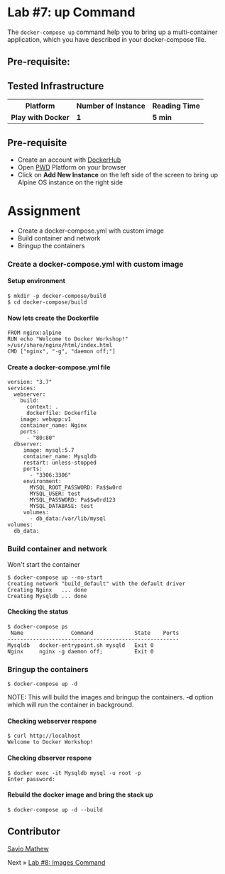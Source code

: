 # Lab #7: up Command
The `docker-compose up` command help you to bring up a multi-container application, which you have described in your docker-compose file.

## Pre-requisite:

## Tested Infrastructure

<table class="tg">
  <tr>
    <th class="tg-yw4l"><b>Platform</b></th>
    <th class="tg-yw4l"><b>Number of Instance</b></th>
    <th class="tg-yw4l"><b>Reading Time</b></th>
    
  </tr>
  <tr>
    <td class="tg-yw4l"><b> Play with Docker</b></td>
    <td class="tg-yw4l"><b>1</b></td>
    <td class="tg-yw4l"><b>5 min</b></td>
    
  </tr>
  
</table>

## Pre-requisite

- Create an account with [DockerHub](https://hub.docker.com)
- Open [PWD](https://labs.play-with-docker.com/) Platform on your browser 
- Click on **Add New Instance** on the left side of the screen to bring up Alpine OS instance on the right side

# Assignment
- Create a docker-compose.yml with custom image
- Build container and network
- Bringup the containers


### Create a docker-compose.yml with custom image

#### Setup environment
```
$ mkdir -p docker-compose/build
$ cd docker-compose/build
```

#### Now lets create the Dockerfile
```
FROM nginx:alpine
RUN echo "Welcome to Docker Workshop!" >/usr/share/nginx/html/index.html
CMD ["nginx", "-g", "daemon off;"]
```

#### Create a docker-compose.yml file
```
version: "3.7"
services:
  webserver:
    build:
      context: .
      dockerfile: Dockerfile
    image: webapp:v1
    container_name: Nginx
    ports:
      - "80:80"
  dbserver:
     image: mysql:5.7
     container_name: Mysqldb
     restart: unless-stopped
     ports:
       - "3306:3306"
     environment:
       MYSQL_ROOT_PASSWORD: Pa$$w0rd
       MYSQL_USER: test
       MYSQL_PASSWORD: Pa$$w0rd123
       MYSQL_DATABASE: test 
     volumes:
       - db_data:/var/lib/mysql
volumes:
  db_data:
```
### Build container and network
Won't start the container
```
$ docker-compose up --no-start
Creating network "build_default" with the default driver
Creating Nginx   ... done
Creating Mysqldb ... done
```
#### Checking the status
```
$ docker-compose ps
 Name               Command             State    Ports
------------------------------------------------------
Mysqldb   docker-entrypoint.sh mysqld   Exit 0        
Nginx     nginx -g daemon off;          Exit 0    
```
### Bringup the containers
```
$ docker-compose up -d
```
NOTE: This will build the images and bringup the containers. <b>-d</b> option which will run the container in background.

#### Checking webserver respone
```
$ curl http://localhost
Welcome to Docker Workshop!
```

#### Checking dbserver respone
```
$ docker exec -it Mysqldb mysql -u root -p
Enter password: 
```

#### Rebuild the docker image and bring the stack up
```
$ docker-compose up -d --build
```

## Contributor
[Savio Mathew](https://www.linkedin.com/in/saviovettoor)

Next » [Lab #8: Images Command](http://dockerlabs.collabnix.com/intermediate/workshop/DockerCompose/images_command.html)
